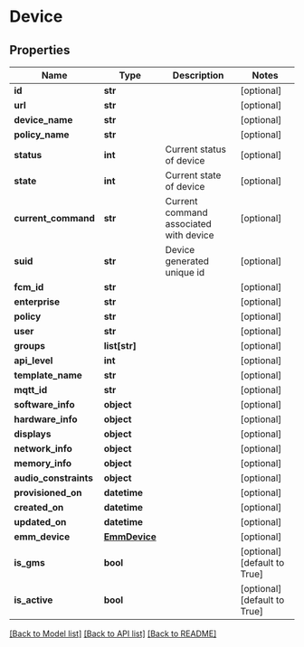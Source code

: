 # Device

## Properties
Name | Type | Description | Notes
------------ | ------------- | ------------- | -------------
**id** | **str** |  | [optional] 
**url** | **str** |  | [optional] 
**device_name** | **str** |  | [optional] 
**policy_name** | **str** |  | [optional] 
**status** | **int** | Current status of device | [optional] 
**state** | **int** | Current state of device | [optional] 
**current_command** | **str** | Current command associated with device | [optional] 
**suid** | **str** | Device generated unique id | [optional] 
**fcm_id** | **str** |  | [optional] 
**enterprise** | **str** |  | [optional] 
**policy** | **str** |  | [optional] 
**user** | **str** |  | [optional] 
**groups** | **list[str]** |  | [optional] 
**api_level** | **int** |  | [optional] 
**template_name** | **str** |  | [optional] 
**mqtt_id** | **str** |  | [optional] 
**software_info** | **object** |  | [optional] 
**hardware_info** | **object** |  | [optional] 
**displays** | **object** |  | [optional] 
**network_info** | **object** |  | [optional] 
**memory_info** | **object** |  | [optional] 
**audio_constraints** | **object** |  | [optional] 
**provisioned_on** | **datetime** |  | [optional] 
**created_on** | **datetime** |  | [optional] 
**updated_on** | **datetime** |  | [optional] 
**emm_device** | [**EmmDevice**](EmmDevice.md) |  | [optional] 
**is_gms** | **bool** |  | [optional] [default to True]
**is_active** | **bool** |  | [optional] [default to True]

[[Back to Model list]](../README.md#documentation-for-models) [[Back to API list]](../README.md#documentation-for-api-endpoints) [[Back to README]](../README.md)


